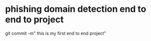 # phishing domain detection end to end to project




git commit -m" this is my first end to end project"